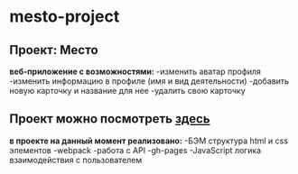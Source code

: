 # mesto-project
## Проект: Место
**веб-приложение с возможностями:**
-изменить аватар профиля
-изменить информацию в профиле (имя и вид деятельности)
-добавить новую карточку и название для нее
-удалить свою карточку

## Проект можно посмотреть [здесь](https://creamyspinacg.github.io/mesto-project) 

**в проекте на данный момент реализовано:**
-БЭМ структура html и css элементов
-webpack
-работа с API
-gh-pages
-JavaScript логика взаимодействия с пользователем

